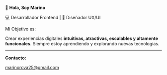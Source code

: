 👋 **Hola, Soy Marino**

💻 Desarrollador Frontend | 🚀 Diseñador UX/UI  

Mi Objetivo es: 

Crear experiencias digitales **intuitivas, atractivas, escalables y altamente funcionales**. Siempre estoy aprendiendo y explorando nuevas tecnologías.  

---

**Contacto:**

marinorova25@gmail.com
 





